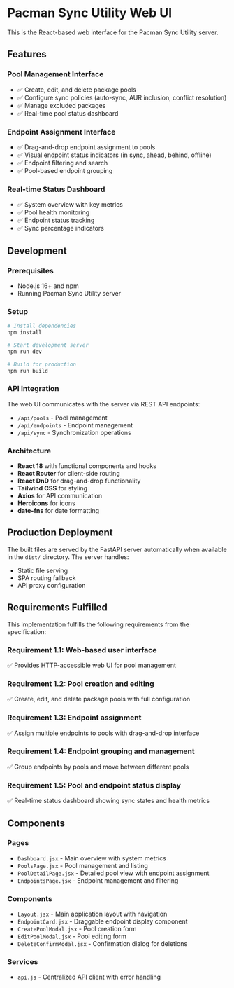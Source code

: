 # Pacman Sync Utility Web UI

This is the React-based web interface for the Pacman Sync Utility server.

## Features

### Pool Management Interface
- ✅ Create, edit, and delete package pools
- ✅ Configure sync policies (auto-sync, AUR inclusion, conflict resolution)
- ✅ Manage excluded packages
- ✅ Real-time pool status dashboard

### Endpoint Assignment Interface
- ✅ Drag-and-drop endpoint assignment to pools
- ✅ Visual endpoint status indicators (in sync, ahead, behind, offline)
- ✅ Endpoint filtering and search
- ✅ Pool-based endpoint grouping

### Real-time Status Dashboard
- ✅ System overview with key metrics
- ✅ Pool health monitoring
- ✅ Endpoint status tracking
- ✅ Sync percentage indicators

## Development

### Prerequisites
- Node.js 16+ and npm
- Running Pacman Sync Utility server

### Setup
```bash
# Install dependencies
npm install

# Start development server
npm run dev

# Build for production
npm run build
```

### API Integration
The web UI communicates with the server via REST API endpoints:
- `/api/pools` - Pool management
- `/api/endpoints` - Endpoint management
- `/api/sync` - Synchronization operations

### Architecture
- **React 18** with functional components and hooks
- **React Router** for client-side routing
- **React DnD** for drag-and-drop functionality
- **Tailwind CSS** for styling
- **Axios** for API communication
- **Heroicons** for icons
- **date-fns** for date formatting

## Production Deployment

The built files are served by the FastAPI server automatically when available in the `dist/` directory. The server handles:
- Static file serving
- SPA routing fallback
- API proxy configuration

## Requirements Fulfilled

This implementation fulfills the following requirements from the specification:

### Requirement 1.1: Web-based user interface
✅ Provides HTTP-accessible web UI for pool management

### Requirement 1.2: Pool creation and editing
✅ Create, edit, and delete package pools with full configuration

### Requirement 1.3: Endpoint assignment
✅ Assign multiple endpoints to pools with drag-and-drop interface

### Requirement 1.4: Endpoint grouping and management
✅ Group endpoints by pools and move between different pools

### Requirement 1.5: Pool and endpoint status display
✅ Real-time status dashboard showing sync states and health metrics

## Components

### Pages
- `Dashboard.jsx` - Main overview with system metrics
- `PoolsPage.jsx` - Pool management and listing
- `PoolDetailPage.jsx` - Detailed pool view with endpoint assignment
- `EndpointsPage.jsx` - Endpoint management and filtering

### Components
- `Layout.jsx` - Main application layout with navigation
- `EndpointCard.jsx` - Draggable endpoint display component
- `CreatePoolModal.jsx` - Pool creation form
- `EditPoolModal.jsx` - Pool editing form
- `DeleteConfirmModal.jsx` - Confirmation dialog for deletions

### Services
- `api.js` - Centralized API client with error handling